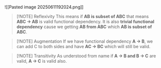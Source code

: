 ![[Pasted image 20250611192024.png]]


> [!NOTE] Reflexivity
> This means if **AB is subset of ABC** that means **ABC -> AB** is valid functional dependency. It is also **trivial functional dependency** cause we getting **AB from ABC** which **AB is subset of ABC**.

> [!NOTE] Augmentation
> If we have functional dependency **A -> B**, we can add C to both sides and have **AC -> BC** which will still be valid.

> [!NOTE] Transitivity
> As understood from name if **A -> B and B -> C** are valid, **A -> C** is valid also.